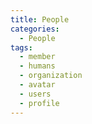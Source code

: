 ```yaml
---
title: People
categories:
  - People
tags:
  - member
  - humans
  - organization
  - avatar
  - users
  - profile
---
```

